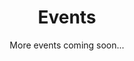 ---
title: "Events"
subtitle: "More events coming soon..."
# meta description
description: "AI4Bharat Events"
draft: false
---